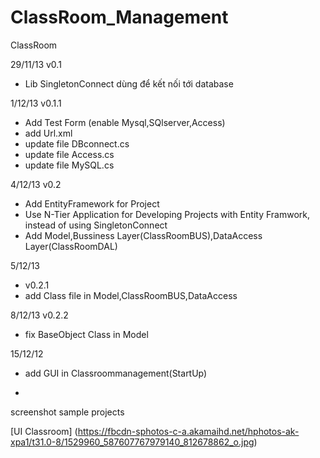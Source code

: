 ClassRoom_Management
====================

ClassRoom

29/11/13
v0.1 
- Lib SingletonConnect dùng để kết nối tới database 

1/12/13
v0.1.1 

- Add Test Form (enable Mysql,SQlserver,Access)
- add Url.xml 
- update file DBconnect.cs
- update file Access.cs
- update file MySQL.cs


4/12/13
v0.2
- Add EntityFramework for Project
- Use N-Tier Application for Developing Projects with Entity Framwork, instead of using SingletonConnect
- Add Model,Bussiness Layer(ClassRoomBUS),DataAccess Layer(ClassRoomDAL)


5/12/13
- v0.2.1
- add Class file in Model,ClassRoomBUS,DataAccess

8/12/13
v0.2.2
- fix BaseObject Class in Model

15/12/12
- add GUI in Classroommanagement(StartUp)
+ 

screenshot sample projects

[UI Classroom]
(https://fbcdn-sphotos-c-a.akamaihd.net/hphotos-ak-xpa1/t31.0-8/1529960_587607767979140_812678862_o.jpg)
